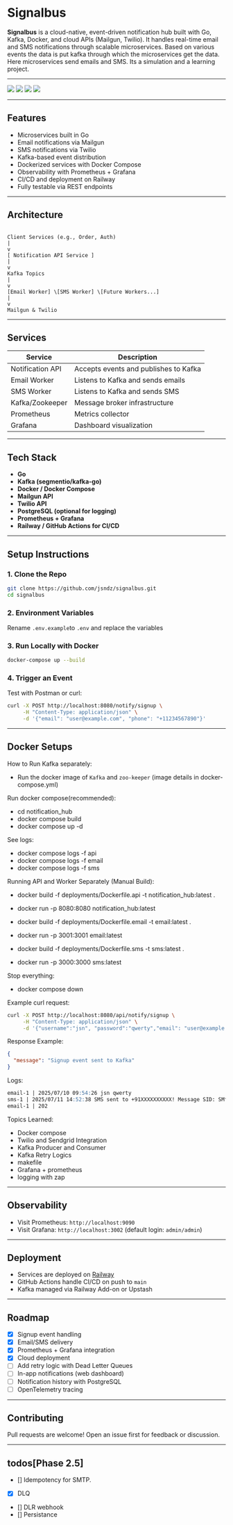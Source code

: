 # Signalbus

**Signalbus** is a cloud-native, event-driven notification hub built with Go, Kafka, Docker, and cloud APIs (Mailgun, Twilio). It handles real-time email and SMS notifications through scalable microservices. Based on various events the data is put kafka through which the microservices get the data. Here microservices send emails and SMS. Its a simulation and a learning project.

---

![](public/1.png)
![](public/2.png)
![](public/3.png)
![](public/4.png)

---

## Features

- Microservices built in Go
- Email notifications via Mailgun
- SMS notifications via Twilio
- Kafka-based event distribution
- Dockerized services with Docker Compose
- Observability with Prometheus + Grafana
- CI/CD and deployment on Railway
- Fully testable via REST endpoints

---

## Architecture

```

Client Services (e.g., Order, Auth)
|
v
[ Notification API Service ]
|
v
Kafka Topics
|
v
[Email Worker] \[SMS Worker] \[Future Workers...]
|
v
Mailgun & Twilio

```

---

## Services

| Service          | Description                           |
| ---------------- | ------------------------------------- |
| Notification API | Accepts events and publishes to Kafka |
| Email Worker     | Listens to Kafka and sends emails     |
| SMS Worker       | Listens to Kafka and sends SMS        |
| Kafka/Zookeeper  | Message broker infrastructure         |
| Prometheus       | Metrics collector                     |
| Grafana          | Dashboard visualization               |

---

## Tech Stack

- **Go**
- **Kafka (segmentio/kafka-go)**
- **Docker / Docker Compose**
- **Mailgun API**
- **Twilio API**
- **PostgreSQL (optional for logging)**
- **Prometheus + Grafana**
- **Railway / GitHub Actions for CI/CD**

---

## Setup Instructions

### 1. Clone the Repo

```bash
git clone https://github.com/jsndz/signalbus.git
cd signalbus
```

### 2. Environment Variables

Rename `.env.example`to `.env` and replace the variables

### 3. Run Locally with Docker

```bash
docker-compose up --build
```

### 4. Trigger an Event

Test with Postman or curl:

```bash
curl -X POST http://localhost:8080/notify/signup \
     -H "Content-Type: application/json" \
     -d '{"email": "user@example.com", "phone": "+11234567890"}'
```

---

## Docker Setups

How to Run Kafka separately:

- Run the docker image of `Kafka` and `zoo-keeper` (image details in docker-compose.yml)

Run docker compose(recommended):

- cd notification_hub
- docker compose build
- docker compose up -d

See logs:

- docker compose logs -f api
- docker compose logs -f email
- docker compose logs -f sms

Running API and Worker Separately (Manual Build):

- docker build -f deployments/Dockerfile.api -t notification_hub:latest .
- docker run -p 8080:8080 notification_hub:latest

- docker build -f deployments/Dockerfile.email -t email:latest .
- docker run -p 3001:3001 email:latest

- docker build -f deployments/Dockerfile.sms -t sms:latest .
- docker run -p 3000:3000 sms:latest

Stop everything:

- docker compose down

Example curl request:

```sh
curl -X POST http://localhost:8080/api/notify/signup \
     -H "Content-Type: application/json" \
     -d '{"username":"jsn", "password":"qwerty","email": "user@example.com", "phone": "+11234567890" }'

```

Response Example:

```json
{
  "message": "Signup event sent to Kafka"
}
```

Logs:

```md
email-1 | 2025/07/10 09:54:26 jsn qwerty
sms-1 | 2025/07/11 14:52:38 SMS sent to +91XXXXXXXXXX! Message SID: SMfXXXXXXXXXXXXXXXXXXXXXXXXXXX
email-1 | 202
```

Topics Learned:

- Docker compose
- Twilio and Sendgrid Integration
- Kafka Producer and Consumer
- Kafka Retry Logics
- makefile
- Grafana + prometheus
- logging with zap

---

## Observability

- Visit Prometheus: `http://localhost:9090`
- Visit Grafana: `http://localhost:3002` (default login: `admin/admin`)

---

## Deployment

- Services are deployed on [Railway](https://railway.app)
- GitHub Actions handle CI/CD on push to `main`
- Kafka managed via Railway Add-on or Upstash

---

## Roadmap

- [x] Signup event handling
- [x] Email/SMS delivery
- [x] Prometheus + Grafana integration
- [x] Cloud deployment
- [ ] Add retry logic with Dead Letter Queues
- [ ] In-app notifications (web dashboard)
- [ ] Notification history with PostgreSQL
- [ ] OpenTelemetry tracing

---

## Contributing

Pull requests are welcome! Open an issue first for feedback or discussion.

---

## todos[Phase 2.5]

- [] Idempotency for SMTP.
- [x] DLQ
- [] DLR webhook
- [] Persistance
